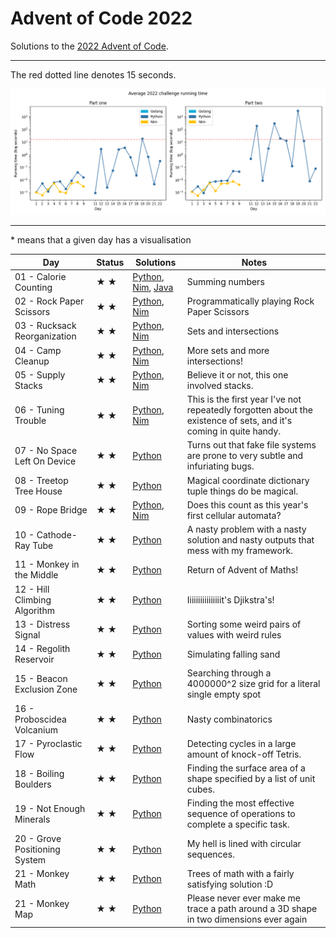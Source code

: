 # Advent of Code 2022

Solutions to the [2022 Advent of Code](https://adventofcode.com/2022).

---

The red dotted line denotes 15 seconds.

![Running times](running-times.png)

---

\* means that a given day has a visualisation

<!-- ★ ☆ -->

| Day                                 | Status             | Solutions  | Notes  |
| ----------------------------------- | ------------------ | ---------- | ------ |
| 01 - Calorie Counting               | ★ ★                | [Python](01-calorieCounting/py/__init__.py), [Nim](01-calorieCounting/nim/challenge.nim), [Java](01-calorieCounting/java/src) | Summing numbers |
| 02 - Rock Paper Scissors            | ★ ★                | [Python](02-rockPaperScissors/py/__init__.py), [Nim](02-rockPaperScissors/nim/challenge.nim) | Programmatically playing Rock Paper Scissors |
| 03 - Rucksack Reorganization        | ★ ★                | [Python](03-rucksackReorganization/py/__init__.py), [Nim](03-rucksackReorganization/nim/challenge.nim) | Sets and intersections |
| 04 - Camp Cleanup                   | ★ ★                | [Python](04-campCleanup/py/__init__.py), [Nim](04-campCleanup/nim/challenge.nim) | More sets and more intersections! |
| 05 - Supply Stacks                  | ★ ★                | [Python](05-supplyStacks/py/__init__.py), [Nim](05-supplyStacks/nim/challenge.nim) | Believe it or not, this one involved stacks. |
| 06 - Tuning Trouble                 | ★ ★                | [Python](06-tuningTrouble/py/__init__.py), [Nim](06-tuningTrouble/nim/challenge.nim) | This is the first year I've not repeatedly forgotten about the existence of sets, and it's coming in quite handy. |
| 07 - No Space Left On Device        | ★ ★                | [Python](07-noSpaceLeftOnDevice/py/__init__.py) | Turns out that fake file systems are prone to very subtle and infuriating bugs. |
| 08 - Treetop Tree House             | ★ ★                | [Python](08-treetopTreeHouse/py/__init__.py) | Magical coordinate dictionary tuple things do be magical. |
| 09 - Rope Bridge                    | ★ ★                | [Python](09-ropeBridge/py/__init__.py), [Nim](09-ropeBridge/nim/challenge.nim) | Does this count as this year's first cellular automata? |
| 10 - Cathode-Ray Tube               | ★ ★                | [Python](10-cathodeRayTube/py/__init__.py) | A nasty problem with a nasty solution and nasty outputs that mess with my framework. |
| 11 - Monkey in the Middle           | ★ ★                | [Python](11-monkeyInTheMiddle/py/__init__.py) | Return of Advent of Maths! |
| 12 - Hill Climbing Algorithm        | ★ ★                | [Python](12-hillClimbingAlgorithm/py/__init__.py) | Iiiiiiiiiiiiiiiit's Djikstra's! |
| 13 - Distress Signal                | ★ ★                | [Python](13-distressSignal/py/__init__.py) | Sorting some weird pairs of values with weird rules |
| 14 - Regolith Reservoir             | ★ ★                | [Python](14-regolithReservoir/py/__init__.py) | Simulating falling sand |
| 15 - Beacon Exclusion Zone          | ★ ★                | [Python](15-beaconExclusionZone/py/__init__.py) | Searching through a 4000000^2 size grid for a literal single empty spot |
| 16 - Proboscidea Volcanium          | ★ ★                | [Python](16-proboscideaVolcanium/py/__init__.py) | Nasty combinatorics |
| 17 - Pyroclastic Flow               | ★ ★                | [Python](17-pyroclasticFlow/py/__init__.py) | Detecting cycles in a large amount of knock-off Tetris. |
| 18 - Boiling Boulders               | ★ ★                | [Python](18-boilingBoulders/py/__init__.py) | Finding the surface area of a shape specified by a list of unit cubes. |
| 19 - Not Enough Minerals            | ★ ★                | [Python](19-notEnoughMinerals/py/__init__.py) | Finding the most effective sequence of operations to complete a specific task. |
| 20 - Grove Positioning System       | ★ ★                | [Python](20-grovePositioningSystem/py/__init__.py) | My hell is lined with circular sequences. |
| 21 - Monkey Math                    | ★ ★                | [Python](21-monkeyMath/py/__init__.py) | Trees of math with a fairly satisfying solution :D |
| 21 - Monkey Map                     | ★ ★                | [Python](21-monkeyMap/py/__init__.py) | Please never ever make me trace a path around a 3D shape in two dimensions ever again |